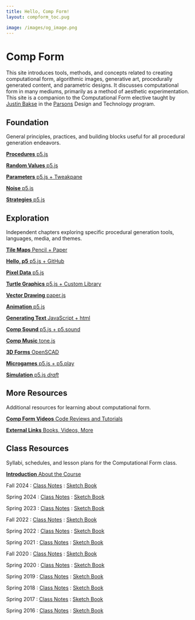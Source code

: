 ```yaml
---
title: Hello, Comp Form!
layout: compform_toc.pug

image: /images/og_image.png
---
```


<script src="https://cdn.jsdelivr.net/npm/p5@1.4.0/lib/p5.js"></script>
<script src="./mess.js"></script>
<script src="./toc_mess.js"></script>





# Comp Form

<div class="intro">

This site introduces tools, methods, and concepts related to creating computational form, algorithmic images, generative art, procedurally generated content, and parametric designs. It discusses computational form in many mediums, primarily as a method of aesthetic experimentation. This site is a companion to the Computational Form elective taught by [Justin Bakse](http://justinbakse.com) in the [Parsons](https://parsons.edu) Design and Technology program.

</div>

## Foundation

<div class="nav-wrap">

General principles, practices, and building blocks useful for all procedural generation endeavors.

<nav>

[**Procedures** p5.js](./procedures)

[**Random Values** p5.js](./random)

[**Parameters** p5.js + Tweakpane](./parameters)

[**Noise** p5.js](./noise)

[**Strategies** p5.js](./strategy)

</nav>

</div class="nav-wrap">

## Exploration

<div class="nav-wrap">

Independent chapters exploring specific procedural generation tools, languages, media, and themes.

<nav>

[**Tile Maps** Pencil + Paper](./tiles)

[**Hello, p5** p5.js + GitHub](./p5)

[**Pixel Data** p5.js](./pixels)

[**Turtle Graphics** p5.js + Custom Library](./turtles)

[**Vector Drawing** paper.js](./vectors)

[**Animation** p5.js](./animation)

[**Generating Text** JavaScript + html](./text)

[**Comp Sound** p5.js + p5.sound](./sound)

[**Comp Music** tone.js](./music)

[**3D Forms** OpenSCAD](./3D)

[**Microgames** p5.js + p5.play](./microgames)

[**Simulation** p5.js _draft_](./simulation)

</nav>

</div>

## More Resources

<div class="nav-wrap">

Additional resources for learning about computational form.

<nav>

[**Comp Form Videos** Code Reviews and Tutorials](https://www.youtube.com/channel/UCvUZXTGGAmIwb9sek1oP0RA)

[**External Links** Books, Videos, More](./resources)

</nav>
</div>

## Class Resources

<div class="nav-wrap">

Syllabi, schedules, and lesson plans for the Computational Form class.

<nav>

[**Introduction** About the Course](./introduction)

Fall 2024
: [Class Notes](https://www.notion.so/Comp-Form-F24-d4cc3204a2674dba902b30c1b8f76b6d)
: [Sketch Book](https://sketches2024fall.compform.net/)

Spring 2024
: [Class Notes](https://www.notion.so/Comp-Form-S24-a82d9c7b3ae74d52a0a6f9bc80de367a)
: [Sketch Book](https://sketches2024spring.compform.net/)

Spring 2023
: [Class Notes](https://www.notion.so/Comp-Form-S23-84a4cb6158674b01afa8a2b6866f1fde)
: [Sketch Book](https://sketches2023spring.compform.net/)

Fall 2022
: [Class Notes](https://www.notion.so/Comp-Form-F22-2b90383895754d648d0ea6a1abb72036)
: [Sketch Book](http://sketches2022fall.compform.net/)

Spring 2022
: [Class Notes](https://www.notion.so/Comp-Form-S22-c7f4416eab7d4eb4a354aabbeea37e3e)
: [Sketch Book](http://sketches2022spring.compform.net/)

Spring 2021
: [Class Notes](https://www.notion.so/Comp-Form-Spring-2021-91302ea4d8df4af5af54d2b615cef5d4)
: [Sketch Book](http://sketches2021spring.compform.net/)

Fall 2020
: [Class Notes](./2020fall)
: [Sketch Book](http://sketches2020fall.compform.net)

Spring 2020
: [Class Notes](./2020)
: [Sketch Book](http://sketches2020.compform.net)

Spring 2019
: [Class Notes](./2019)
: [Sketch Book](http://sketches2019.compform.net)

Spring 2018
: [Class Notes](./2018)
: [Sketch Book](http://sketches2018.compform.net)

Spring 2017
: [Class Notes](http://2017.compform.net/)
: [Sketch Book](http://sketches.compform.net)

Spring 2016
: [Class Notes](http://psam3060-d-s16.github.io/class_notes/)
: [Sketch Book](http://compform.tumblr.com/)

</nav>
</div>
